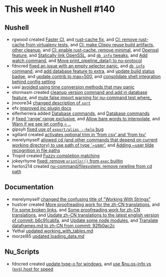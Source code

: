 # This week in Nushell #140

## Nushell

- rgwood created [Faster CI](https://github.com/nushell/nushell/pull/5374), and [rust-cache fix](https://github.com/nushell/nushell/pull/5359), and [CI: remove rust-cache from virtualenv tests](https://github.com/nushell/nushell/pull/5358), and [CI: make Clippy reuse build artifacts, other cleanup](https://github.com/nushell/nushell/pull/5357), and [CI: enable rust-cache, remove minimal](https://github.com/nushell/nushell/pull/5354), and [Openssl feature](https://github.com/nushell/nushell/pull/5352), and [Statically link OpenSSL](https://github.com/nushell/nushell/pull/5349), and [`db info` tweaks](https://github.com/nushell/nushell/pull/5338), and [Add watch command](https://github.com/nushell/nushell/pull/5331), and [Move print_pipeline_data() to nu-protocol](https://github.com/nushell/nushell/pull/5328)
- fdncred [fixed an issue with an empty selector panic](https://github.com/nushell/nushell/pull/5345), and [`db info` command](https://github.com/nushell/nushell/pull/5335), and [add database feature to extra](https://github.com/nushell/nushell/pull/5322), and [update build status badge](https://github.com/nushell/nushell/pull/5321), and [update contrib to max=500](https://github.com/nushell/nushell/pull/5317), and [consolidate shell integration behind config setting](https://github.com/nushell/nushell/pull/5302)
- uasi [avoided using time conversion methods that may panic](https://github.com/nushell/nushell/pull/5365)
- stormasm created [cleanup version command and add in database feature](https://github.com/nushell/nushell/pull/5356), and [mute false import warning for nu-command test where\_](https://github.com/nushell/nushell/pull/5350)
- jmoore34 [changed description of `sort`](https://github.com/nushell/nushell/pull/5355)
- efx [improved inc plugin docs](https://github.com/nushell/nushell/pull/5346)
- elferherrera added [Database commands](https://github.com/nushell/nushell/pull/5343), and [Database commands](https://github.com/nushell/nushell/pull/5307)
- jt [fixed 'range' range exclusive](https://github.com/nushell/nushell/pull/5334), and [Allow bare words to interpolate](https://github.com/nushell/nushell/pull/5327), and [Warn if we see let config = ..](https://github.com/nushell/nushell/pull/5318)
- gipsyh [fixed use of `export/alias --help` bug](https://github.com/nushell/nushell/pull/5332)
- xgillard created [activates optional trim in 'from csv' and 'from tsv'](https://github.com/nushell/nushell/pull/5326)
- merelymyself [allowed cd (and other commands that depend on current working directory) to use path of type '~user'](https://github.com/nushell/nushell/pull/5323), and [Adding ~user tilde recognition in file paths](https://github.com/nushell/nushell/pull/5251)
- Tropid created [Fuzzy completion matching](https://github.com/nushell/nushell/pull/5320)
- jokeyrhyme [fixed: remove `println!()` from `exec` builtin](https://github.com/nushell/nushell/pull/5311)
- herlon214 created [nu-command/filesystem: remove newline from cd path](https://github.com/nushell/nushell/pull/5310)

## Documentation

- merelymyself [changed the confusing title of "Working With Strings"](https://github.com/nushell/nushell.github.io/pull/424)
- hustcer created [More proofreading work for the zh-CN translations](https://github.com/nushell/nushell.github.io/pull/422), and [Fix some broken links](https://github.com/nushell/nushell.github.io/pull/421), and [Some proofreading work for zh-CN translations](https://github.com/nushell/nushell.github.io/pull/420), and [Update zh-CN translations to the latest english version of commit: b6c91cabfa](https://github.com/nushell/nushell.github.io/pull/419), and [Update some node modules](https://github.com/nushell/nushell.github.io/pull/417), and [Translate dataframes.md to zh-CN from commit: 92fb0ac2c](https://github.com/nushell/nushell.github.io/pull/415)
- Yethal [updated working_with_tables.md](https://github.com/nushell/nushell.github.io/pull/418)
- morzel85 [updated loading_data.md](https://github.com/nushell/nushell.github.io/pull/416)

## Nu_Scripts

- fdncred created [update type-o for windows](https://github.com/nushell/nu_scripts/pull/213), and [use $nu.os-info vs (sys).host for speed](https://github.com/nushell/nu_scripts/pull/212)
